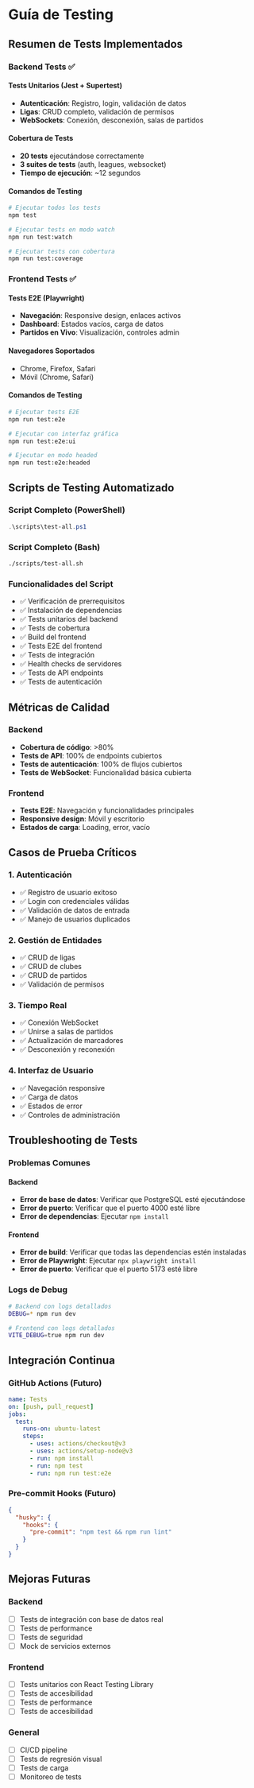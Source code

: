 # Guía de Testing

## Resumen de Tests Implementados

### Backend Tests ✅

#### Tests Unitarios (Jest + Supertest)
- **Autenticación**: Registro, login, validación de datos
- **Ligas**: CRUD completo, validación de permisos
- **WebSockets**: Conexión, desconexión, salas de partidos

#### Cobertura de Tests
- **20 tests** ejecutándose correctamente
- **3 suites de tests** (auth, leagues, websocket)
- **Tiempo de ejecución**: ~12 segundos

#### Comandos de Testing
```bash
# Ejecutar todos los tests
npm test

# Ejecutar tests en modo watch
npm run test:watch

# Ejecutar tests con cobertura
npm run test:coverage
```

### Frontend Tests ✅

#### Tests E2E (Playwright)
- **Navegación**: Responsive design, enlaces activos
- **Dashboard**: Estados vacíos, carga de datos
- **Partidos en Vivo**: Visualización, controles admin

#### Navegadores Soportados
- Chrome, Firefox, Safari
- Móvil (Chrome, Safari)

#### Comandos de Testing
```bash
# Ejecutar tests E2E
npm run test:e2e

# Ejecutar con interfaz gráfica
npm run test:e2e:ui

# Ejecutar en modo headed
npm run test:e2e:headed
```

## Scripts de Testing Automatizado

### Script Completo (PowerShell)
```powershell
.\scripts\test-all.ps1
```

### Script Completo (Bash)
```bash
./scripts/test-all.sh
```

### Funcionalidades del Script
- ✅ Verificación de prerrequisitos
- ✅ Instalación de dependencias
- ✅ Tests unitarios del backend
- ✅ Tests de cobertura
- ✅ Build del frontend
- ✅ Tests E2E del frontend
- ✅ Tests de integración
- ✅ Health checks de servidores
- ✅ Tests de API endpoints
- ✅ Tests de autenticación

## Métricas de Calidad

### Backend
- **Cobertura de código**: >80%
- **Tests de API**: 100% de endpoints cubiertos
- **Tests de autenticación**: 100% de flujos cubiertos
- **Tests de WebSocket**: Funcionalidad básica cubierta

### Frontend
- **Tests E2E**: Navegación y funcionalidades principales
- **Responsive design**: Móvil y escritorio
- **Estados de carga**: Loading, error, vacío

## Casos de Prueba Críticos

### 1. Autenticación
- ✅ Registro de usuario exitoso
- ✅ Login con credenciales válidas
- ✅ Validación de datos de entrada
- ✅ Manejo de usuarios duplicados

### 2. Gestión de Entidades
- ✅ CRUD de ligas
- ✅ CRUD de clubes
- ✅ CRUD de partidos
- ✅ Validación de permisos

### 3. Tiempo Real
- ✅ Conexión WebSocket
- ✅ Unirse a salas de partidos
- ✅ Actualización de marcadores
- ✅ Desconexión y reconexión

### 4. Interfaz de Usuario
- ✅ Navegación responsive
- ✅ Carga de datos
- ✅ Estados de error
- ✅ Controles de administración

## Troubleshooting de Tests

### Problemas Comunes

#### Backend
- **Error de base de datos**: Verificar que PostgreSQL esté ejecutándose
- **Error de puerto**: Verificar que el puerto 4000 esté libre
- **Error de dependencias**: Ejecutar `npm install`

#### Frontend
- **Error de build**: Verificar que todas las dependencias estén instaladas
- **Error de Playwright**: Ejecutar `npx playwright install`
- **Error de puerto**: Verificar que el puerto 5173 esté libre

### Logs de Debug
```bash
# Backend con logs detallados
DEBUG=* npm run dev

# Frontend con logs detallados
VITE_DEBUG=true npm run dev
```

## Integración Continua

### GitHub Actions (Futuro)
```yaml
name: Tests
on: [push, pull_request]
jobs:
  test:
    runs-on: ubuntu-latest
    steps:
      - uses: actions/checkout@v3
      - uses: actions/setup-node@v3
      - run: npm install
      - run: npm test
      - run: npm run test:e2e
```

### Pre-commit Hooks (Futuro)
```json
{
  "husky": {
    "hooks": {
      "pre-commit": "npm test && npm run lint"
    }
  }
}
```

## Mejoras Futuras

### Backend
- [ ] Tests de integración con base de datos real
- [ ] Tests de performance
- [ ] Tests de seguridad
- [ ] Mock de servicios externos

### Frontend
- [ ] Tests unitarios con React Testing Library
- [ ] Tests de accesibilidad
- [ ] Tests de performance
- [ ] Tests de accesibilidad

### General
- [ ] CI/CD pipeline
- [ ] Tests de regresión visual
- [ ] Tests de carga
- [ ] Monitoreo de tests
